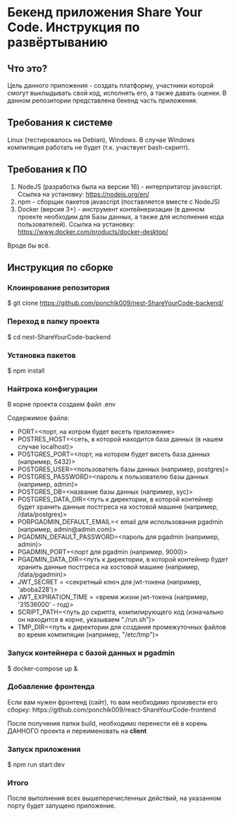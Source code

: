 # Бекенд приложения Share Your Code. Инструкция по развёртыванию

## Что это?

Цель данного приложения - создать платформу, участники которой смогут выклыдывать свой код, исполнять его, а также давать оценки.
В данном репозитории представлена бекенд часть приложения.

## Требования к системе

Linux (тестировалось на Debian), Windows. В случае Windows компиляция работать не будет (т.к. участвует bash-скрипт).

## Требования к ПО

1. NodeJS (разработка была на версии 16) - интерпритатор javascript. Ссылка на установку: https://nodejs.org/en/
2. npm - сборщик пакетов javascript (поставляется вместе с NodeJS)
3. Docker (версия 3+) - инструмент контейнеризации (в данном проекте необходим для Базы данных, а также для исполнения кода пользователей). Ссылка на установку: https://www.docker.com/products/docker-desktop/

Вроде бы всё.

## Инструкция по сборке

### Клоинрование репозитория
$ git clone https://github.com/ponchik009/nest-ShareYourCode-backend/

### Переход в папку проекта
$ cd nest-ShareYourCode-backend

### Установка пакетов
$ npm install

### Найтрока конфигурации
<p>В корне проекта создаем файл .env</p>
<p>Содержимое файла:</p>
<ul>
  <li>PORT=<порт, на котром будет висеть приложение></li>
  <li>POSTRES_HOST=<сеть, в которой находится база данных (в нашем случае localhost)></li>
  <li>POSTGRES_PORT=<порт, на котором будет висеть база данных (например, 5432)></li>
  <li>POSTGRES_USER=<пользователь базы данных (например, postgres)></li>
  <li>POSTGRES_PASSWORD=<пароль к пользователю базы данных (например, admin)></li>
  <li>POSTGRES_DB=<название базы данных (например, syc)></li>
  <li>POSTGRES_DATA_DIR=<путь к директории, в которой контейнер будет хранить данные постгреса на хостовой машине (например, /data/postgres)></li>
  <li>PORPGADMIN_DEFAULT_EMAIL=< email для использования pgadmin (например, admin@admin.com)></li>
  <li>PGADMIN_DEFAULT_PASSWORD=<пароль для pgadmin (например, admin)></li>
  <li>PGADMIN_PORT=<порт для pgadmin (например, 9000)></li>
  <li>PGADMIN_DATA_DIR=<путь к директории, в которой контейнер будет хранить данные постгреса на хостовой машине (например, /data/pgadmin)></li>
  <li>JWT_SECRET = <секретный ключ для jwt-токена (например, 'aboba228')></li>
  <li>JWT_EXPIRATION_TIME = <время жизни jwt-токена (например, '31536000' - год)></li>
  <li>SCRIPT_PATH=<путь до скрипта, компилирующего код (изначально он находится в корне, указываем "./run.sh")></li>
  <li>TMP_DIR=<путь к директории для создания промежуточных файлов во время компиляции (например, "/etc/tmp")></li>
</ul>

### Запуск контейнера с базой данных и pgadmin
$ docker-compose up &

###  Добавление фронтенда
<p>Если вам нужен фронтенд (сайт), то вам необходимо произвести его сборку: https://github.com/ponchik009/react-ShareYourCode-frontend</p>
<p>После получения папки build, необходимо перенести её в корень ДАННОГО проекта и переименовать на <b>client</b></p>

### Запуск приложения
$ npm run start:dev

### Итого
После выполнения всех вышеперечисленных действий, на указанном порту будет запущено приложение.
